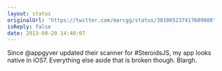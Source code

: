 ```yaml
---
layout: status
originalUrl: 'https://twitter.com/marcgg/status/381065237417689088'
isReply: false
date: 2013-09-20 14:40:07
---
```


Since @appgyver updated their scanner for #SteroidsJS, my app looks native in iOS7. Everything else aside that is broken though. Blargh.
